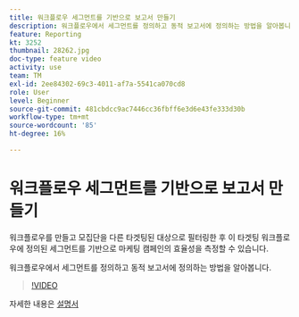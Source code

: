 ```yaml
---
title: 워크플로우 세그먼트를 기반으로 보고서 만들기
description: 워크플로우에서 세그먼트를 정의하고 동적 보고서에 정의하는 방법을 알아봅니다.
feature: Reporting
kt: 3252
thumbnail: 28262.jpg
doc-type: feature video
activity: use
team: TM
exl-id: 2ee84302-69c3-4011-af7a-5541ca070cd8
role: User
level: Beginner
source-git-commit: 481cbdcc9ac7446cc36fbff6e3d6e43fe333d30b
workflow-type: tm+mt
source-wordcount: '85'
ht-degree: 16%

---
```


# 워크플로우 세그먼트를 기반으로 보고서 만들기

워크플로우를 만들고 모집단을 다른 타겟팅된 대상으로 필터링한 후 이 타겟팅 워크플로우에 정의된 세그먼트를 기반으로 마케팅 캠페인의 효율성을 측정할 수 있습니다.

워크플로우에서 세그먼트를 정의하고 동적 보고서에 정의하는 방법을 알아봅니다.

>[!VIDEO](https://video.tv.adobe.com/v/28262?quality=12)

자세한 내용은 [설명서](https://experienceleague.adobe.com/docs/campaign-standard/using/reporting/customizing-reports/creating-a-report-workflow-segment.html?lang=en)

